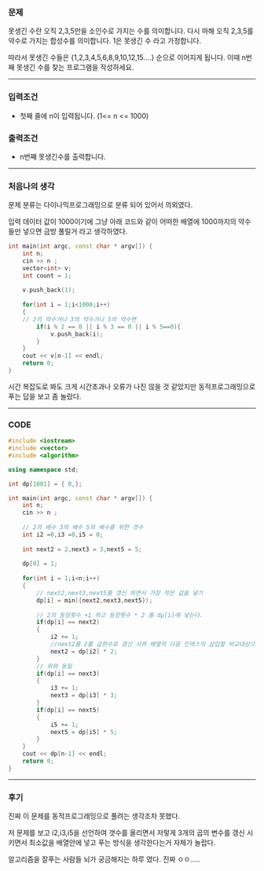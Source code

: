 ### 문제

못생긴 수란 오직 2,3,5만을 소인수로 가지는 수를 의미합니다. 다시 마해 오직 2,3,5를 약수로 가지는 합성수를 의미합니다. 1은 못생긴 수 라고 가정합니다.

따라서 못생긴 수들은 {1,2,3,4,5,6,8,9,10,12,15....} 순으로 이어지게 됩니다. 이때 n번째 못생긴 수를 찾는 프로그램을 작성하세요.


-------------------------------------------------------

### 입력조건 

* 첫째 줄에 n이 입력됩니다. (1<= n <= 1000)

### 출력조건

* n번째 못생긴수를 출력합니다.


---------------------------------------------------

### 처음나의 생각

문제 분류는 다이나믹프로그래밍으로 분류 되어 있어서 의외였다.

입력 데이터 값이 1000이기에 그냥 아래 코드와 같이 어떠한 배열에 1000까지의 약수들만 넣으면 금방 풀릴거 라고 생각하였다.

```C++
int main(int argc, const char * argv[]) {
    int n;
    cin >> n ;
    vector<int> v;
    int count = 1;
    
    v.push_back(1);
    
    for(int i = 1;i<1000;i++)
    {
    // 2의 약수거나 3의 약수거나 5의 약수면
        if(i % 2 == 0 || i % 3 == 0 || i % 5==0){
            v.push_back(i);
        }
    }
    cout << v[n-1] << endl;
    return 0;
}
```

시간 복잡도로 봐도 크게 시간초과나 오류가 나진 않을 것 같았지만 동적프로그래밍으로 푸는 답을 보고 좀 놀랐다.

--------------------------------------------------------

### CODE

```C++
#include <iostream>
#include <vector>
#include <algorithm>

using namespace std;

int dp[1001] = { 0,};

int main(int argc, const char * argv[]) {
    int n;
    cin >> n ;
    
    // 2의 배수 3의 배수 5의 배수를 위한 갯수
    int i2 =0,i3 =0,i5 = 0;
  
    int next2 = 2,next3 = 3,next5 = 5;
    
    dp[0] = 1;
    
    for(int i = 1;i<n;i++)
    {
        // next2,next3,next5를 갱신 하면서 가장 작은 값을 넣기
        dp[i] = min({next2,next3,next5});
        
        // 2의 등장횟수 +1 하고 등장횟수 * 2 를 dp[i]에 넣는다.
        if(dp[i] == next2)
        {
            i2 += 1;
            //next2를 2를 곱한수로 갱신 시켜 배열의 다음 인덱스의 삽입할 비교대상으로 만든다.
            next2 = dp[i2] * 2;
        }
        // 위와 동일
        if(dp[i] == next3)
        {
            i3 += 1;
            next3 = dp[i3] * 3;
        }
        if(dp[i] == next5)
        {
            i5 += 1;
            next5 = dp[i5] * 5;
        }
    }
    cout << dp[n-1] << endl;
    return 0;
}
```

--------------------------------------------

### 후기

진짜 이 문제를 동적프로그래밍으로 풀려는 생각조차 못했다.

저 문제를 보고 i2,i3,i5을 선언하여 갯수를 올리면서 저렇게 3개의 곱의 변수를 갱신 시키면서 최소값을 배열안에 넣고 푸는 방식을 생각한다는거 자체가 놀랍다.

알고리즘을 잘푸는 사람들 뇌가 궁금해지는 하루 였다. 진짜 ㅇㅇ.....

